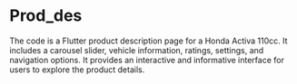 # Prod_des
The code is a Flutter product description page for a Honda Activa 110cc. It includes a carousel slider, vehicle information, ratings, settings, and navigation options. It provides an interactive and informative interface for users to explore the product details.
